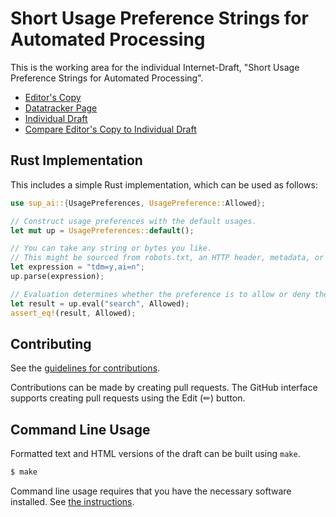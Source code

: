 <!-- regenerate: n -->

# Short Usage Preference Strings for Automated Processing

This is the working area for the individual Internet-Draft, "Short Usage Preference Strings for Automated Processing".

* [Editor's Copy](https://martinthomson.github.io/sup-ai/#go.draft-thomson-aipref-sup.html)
* [Datatracker Page](https://datatracker.ietf.org/doc/draft-thomson-aipref-sup)
* [Individual Draft](https://datatracker.ietf.org/doc/html/draft-thomson-aipref-sup)
* [Compare Editor's Copy to Individual Draft](https://martinthomson.github.io/sup-ai/#go.draft-thomson-aipref-sup.diff)


## Rust Implementation

This includes a simple Rust implementation, which can be used as follows:

```rust
use sup_ai::{UsagePreferences, UsagePreference::Allowed};

// Construct usage preferences with the default usages.
let mut up = UsagePreferences::default();

// You can take any string or bytes you like.
// This might be sourced from robots.txt, an HTTP header, metadata, or anywhere.
let expression = "tdm=y,ai=n";
up.parse(expression);

// Evaluation determines whether the preference is to allow or deny the usage.
let result = up.eval("search", Allowed);
assert_eq!(result, Allowed);
```

## Contributing

See the
[guidelines for contributions](https://github.com/martinthomson/sup-ai/blob/main/CONTRIBUTING.md).

Contributions can be made by creating pull requests.
The GitHub interface supports creating pull requests using the Edit (✏) button.


## Command Line Usage

Formatted text and HTML versions of the draft can be built using `make`.

```sh
$ make
```

Command line usage requires that you have the necessary software installed.  See
[the instructions](https://github.com/martinthomson/i-d-template/blob/main/doc/SETUP.md).

